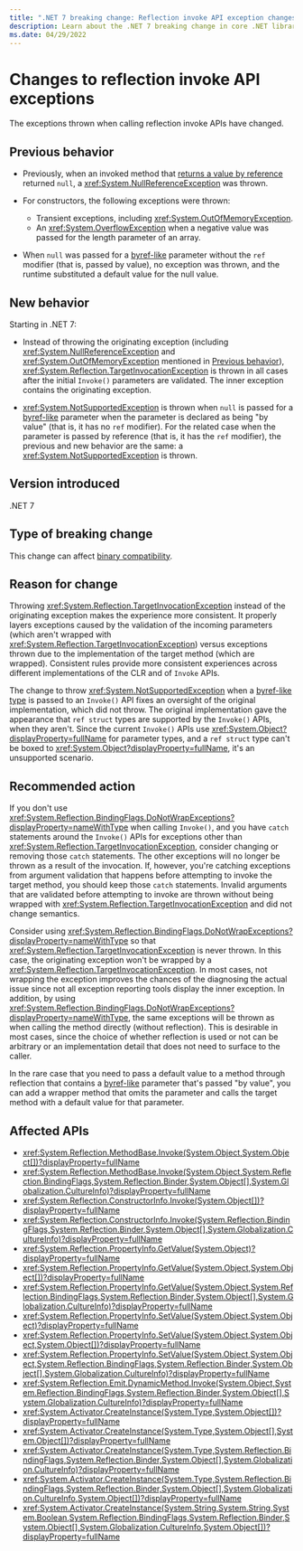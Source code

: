 ```yaml
---
title: ".NET 7 breaking change: Reflection invoke API exception changes"
description: Learn about the .NET 7 breaking change in core .NET libraries where the exceptions thrown by reflection invoke APIs have changed.
ms.date: 04/29/2022
---
```

# Changes to reflection invoke API exceptions

The exceptions thrown when calling reflection invoke APIs have changed.

## Previous behavior

- Previously, when an invoked method that [returns a value by reference](../../../../csharp/language-reference/statements/jump-statements.md#ref-returns) returned `null`, a <xref:System.NullReferenceException> was thrown.

- For constructors, the following exceptions were thrown:

  - Transient exceptions, including <xref:System.OutOfMemoryException>.
  - An <xref:System.OverflowException> when a negative value was passed for the length parameter of an array.

- When `null` was passed for a [byref-like](xref:System.Type.IsByRefLike) parameter without the `ref` modifier (that is, passed by value), no exception was thrown, and the runtime substituted a default value for the null value.

## New behavior

Starting in .NET 7:

- Instead of throwing the originating exception (including <xref:System.NullReferenceException> and <xref:System.OutOfMemoryException> mentioned in [Previous behavior](#previous-behavior)), <xref:System.Reflection.TargetInvocationException> is thrown in all cases after the initial `Invoke()` parameters are validated. The inner exception contains the originating exception.

- <xref:System.NotSupportedException> is thrown when `null` is passed for a [byref-like](xref:System.Type.IsByRefLike) parameter when the parameter is declared as being "by value" (that is, it has no `ref` modifier). For the related case when the parameter is passed by reference (that is, it has the `ref` modifier), the previous and new behavior are the same: a <xref:System.NotSupportedException> is thrown.

## Version introduced

.NET 7

## Type of breaking change

This change can affect [binary compatibility](../../categories.md#binary-compatibility).

## Reason for change

Throwing <xref:System.Reflection.TargetInvocationException> instead of the originating exception makes the experience more consistent. It properly layers exceptions caused by the validation of the incoming parameters (which aren't wrapped with <xref:System.Reflection.TargetInvocationException>) versus exceptions thrown due to the implementation of the target method (which are wrapped). Consistent rules provide more consistent experiences across different implementations of the CLR and of `Invoke` APIs.

The change to throw <xref:System.NotSupportedException> when a [byref-like type](xref:System.Type.IsByRefLike) is passed to an `Invoke()` API fixes an oversight of the original implementation, which did not throw. The original implementation gave the appearance that `ref struct` types are supported by the `Invoke()` APIs, when they aren't. Since the current `Invoke()` APIs use <xref:System.Object?displayProperty=fullName> for parameter types, and a `ref struct` type can't be boxed to <xref:System.Object?displayProperty=fullName>, it's an unsupported scenario.

## Recommended action

If you don't use <xref:System.Reflection.BindingFlags.DoNotWrapExceptions?displayProperty=nameWithType> when calling `Invoke()`, and you have `catch` statements around the `Invoke()` APIs for exceptions other than <xref:System.Reflection.TargetInvocationException>, consider changing or removing those `catch` statements. The other exceptions will no longer be thrown as a result of the invocation. If, however, you're catching exceptions from argument validation that happens before attempting to invoke the target method, you should keep those `catch` statements. Invalid arguments that are validated before attempting to invoke are thrown without being wrapped with <xref:System.Reflection.TargetInvocationException> and did not change semantics.

Consider using <xref:System.Reflection.BindingFlags.DoNotWrapExceptions?displayProperty=nameWithType> so that <xref:System.Reflection.TargetInvocationException> is never thrown. In this case, the originating exception won't be wrapped by a <xref:System.Reflection.TargetInvocationException>. In most cases, not wrapping the exception improves the chances of the diagnosing the actual issue since not all exception reporting tools display the inner exception. In addition, by using <xref:System.Reflection.BindingFlags.DoNotWrapExceptions?displayProperty=nameWithType>, the same exceptions will be thrown as when calling the method directly (without reflection). This is desirable in most cases, since the choice of whether reflection is used or not can be arbitrary or an implementation detail that does not need to surface to the caller.

In the rare case that you need to pass a default value to a method through reflection that contains a [byref-like](xref:System.Type.IsByRefLike) parameter that's passed "by value", you can add a wrapper method that omits the parameter and calls the target method with a default value for that parameter.

## Affected APIs

- <xref:System.Reflection.MethodBase.Invoke(System.Object,System.Object[])?displayProperty=fullName>
- <xref:System.Reflection.MethodBase.Invoke(System.Object,System.Reflection.BindingFlags,System.Reflection.Binder,System.Object[],System.Globalization.CultureInfo)?displayProperty=fullName>
- <xref:System.Reflection.ConstructorInfo.Invoke(System.Object[])?displayProperty=fullName>
- <xref:System.Reflection.ConstructorInfo.Invoke(System.Reflection.BindingFlags,System.Reflection.Binder,System.Object[],System.Globalization.CultureInfo)?displayProperty=fullName>
- <xref:System.Reflection.PropertyInfo.GetValue(System.Object)?displayProperty=fullName>
- <xref:System.Reflection.PropertyInfo.GetValue(System.Object,System.Object[])?displayProperty=fullName>
- <xref:System.Reflection.PropertyInfo.GetValue(System.Object,System.Reflection.BindingFlags,System.Reflection.Binder,System.Object[],System.Globalization.CultureInfo)?displayProperty=fullName>
- <xref:System.Reflection.PropertyInfo.SetValue(System.Object,System.Object)?displayProperty=fullName>
- <xref:System.Reflection.PropertyInfo.SetValue(System.Object,System.Object,System.Object[])?displayProperty=fullName>
- <xref:System.Reflection.PropertyInfo.SetValue(System.Object,System.Object,System.Reflection.BindingFlags,System.Reflection.Binder,System.Object[],System.Globalization.CultureInfo)?displayProperty=fullName>
- <xref:System.Reflection.Emit.DynamicMethod.Invoke(System.Object,System.Reflection.BindingFlags,System.Reflection.Binder,System.Object[],System.Globalization.CultureInfo)?displayProperty=fullName>
- <xref:System.Activator.CreateInstance(System.Type,System.Object[])?displayProperty=fullName>
- <xref:System.Activator.CreateInstance(System.Type,System.Object[],System.Object[])?displayProperty=fullName>
- <xref:System.Activator.CreateInstance(System.Type,System.Reflection.BindingFlags,System.Reflection.Binder,System.Object[],System.Globalization.CultureInfo)?displayProperty=fullName>
- <xref:System.Activator.CreateInstance(System.Type,System.Reflection.BindingFlags,System.Reflection.Binder,System.Object[],System.Globalization.CultureInfo,System.Object[])?displayProperty=fullName>
- <xref:System.Activator.CreateInstance(System.String,System.String,System.Boolean,System.Reflection.BindingFlags,System.Reflection.Binder,System.Object[],System.Globalization.CultureInfo,System.Object[])?displayProperty=fullName>
